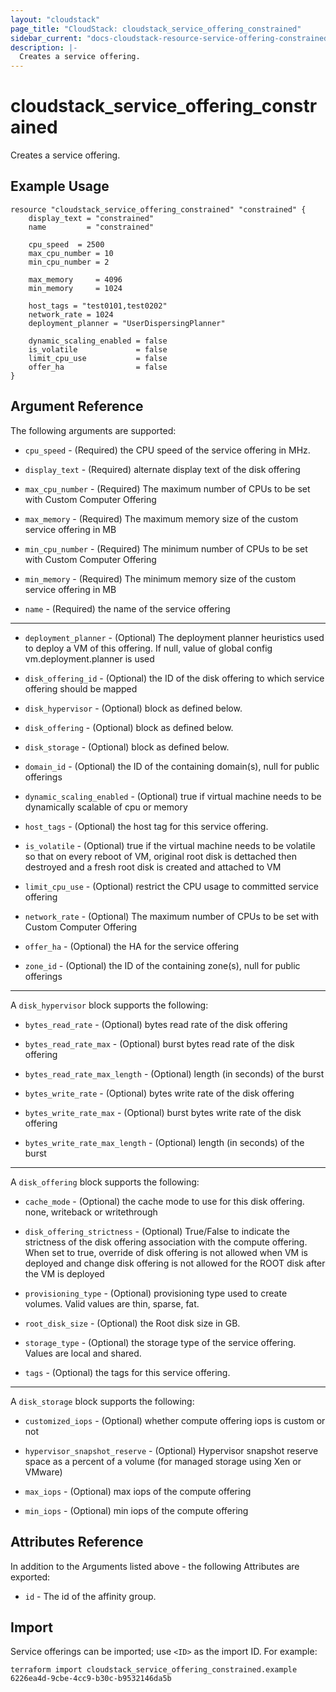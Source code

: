 ```yaml
---
layout: "cloudstack"
page_title: "CloudStack: cloudstack_service_offering_constrained"
sidebar_current: "docs-cloudstack-resource-service-offering-constrained"
description: |-
  Creates a service offering.
---
```


# cloudstack_service_offering_constrained

Creates a service offering.

## Example Usage

```hcl
resource "cloudstack_service_offering_constrained" "constrained" {
	display_text = "constrained"
	name         = "constrained"

	cpu_speed  = 2500
	max_cpu_number = 10
	min_cpu_number = 2
	
	max_memory     = 4096
	min_memory     = 1024
	
	host_tags = "test0101,test0202"
	network_rate = 1024
	deployment_planner = "UserDispersingPlanner"
	
	dynamic_scaling_enabled = false
	is_volatile             = false
	limit_cpu_use           = false
	offer_ha                = false
}
```

## Argument Reference

The following arguments are supported:

* `cpu_speed` - (Required) the CPU speed of the service offering in MHz.

* `display_text` - (Required) alternate display text of the disk offering

* `max_cpu_number` - (Required) The maximum number of CPUs to be set with Custom Computer Offering

* `max_memory` - (Required) The maximum memory size of the custom service offering in MB

* `min_cpu_number` - (Required) The minimum number of CPUs to be set with Custom Computer Offering

* `min_memory` - (Required) The minimum memory size of the custom service offering in MB

* `name` - (Required) the name of the service offering


---
* `deployment_planner` - (Optional) The deployment planner heuristics used to deploy a VM of this offering. If null, value of global config vm.deployment.planner is used

* `disk_offering_id` - (Optional) the ID of the disk offering to which service offering should be mapped

* `disk_hypervisor` - (Optional) block as defined below.

* `disk_offering` - (Optional) block as defined below.

* `disk_storage` - (Optional) block as defined below.

* `domain_id` - (Optional) the ID of the containing domain(s), null for public offerings

* `dynamic_scaling_enabled` - (Optional) true if virtual machine needs to be dynamically scalable of cpu or memory

* `host_tags` - (Optional) the host tag for this service offering.

* `is_volatile` - (Optional) true if the virtual machine needs to be volatile so that on every reboot of VM, original root disk is dettached then destroyed and a fresh root disk is created and attached to VM

* `limit_cpu_use` - (Optional) restrict the CPU usage to committed service offering

* `network_rate` - (Optional) The maximum number of CPUs to be set with Custom Computer Offering

* `offer_ha` - (Optional) the HA for the service offering

* `zone_id` - (Optional) the ID of the containing zone(s), null for public offerings

---
A `disk_hypervisor` block supports the following:

* `bytes_read_rate` - (Optional) bytes read rate of the disk offering

* `bytes_read_rate_max` - (Optional) burst bytes read rate of the disk offering

* `bytes_read_rate_max_length` - (Optional) length (in seconds) of the burst

* `bytes_write_rate` - (Optional) bytes write rate of the disk offering

* `bytes_write_rate_max` - (Optional) burst bytes write rate of the disk offering

* `bytes_write_rate_max_length` - (Optional) length (in seconds) of the burst

---
A `disk_offering` block supports the following:

* `cache_mode` - (Optional) the cache mode to use for this disk offering. none, writeback or writethrough

* `disk_offering_strictness` - (Optional) True/False to indicate the strictness of the disk offering association with the compute offering. When set to true, override of disk offering is not allowed when VM is deployed and change disk offering is not allowed for the ROOT disk after the VM is deployed

* `provisioning_type` - (Optional) provisioning type used to create volumes. Valid values are thin, sparse, fat.

* `root_disk_size` - (Optional) the Root disk size in GB.

* `storage_type` - (Optional) the storage type of the service offering. Values are local and shared.

* `tags` - (Optional) the tags for this service offering.

---
A `disk_storage` block supports the following:

* `customized_iops` - (Optional) whether compute offering iops is custom or not

* `hypervisor_snapshot_reserve` - (Optional) Hypervisor snapshot reserve space as a percent of a volume (for managed storage using Xen or VMware)

* `max_iops` - (Optional) max iops of the compute offering

* `min_iops` - (Optional) min iops of the compute offering



## Attributes Reference

In addition to the Arguments listed above - the following Attributes are exported:

* `id` - The id of the affinity group.


## Import

Service offerings can be imported; use `<ID>` as the import ID. For
example:

```shell
terraform import cloudstack_service_offering_constrained.example 6226ea4d-9cbe-4cc9-b30c-b9532146da5b
```